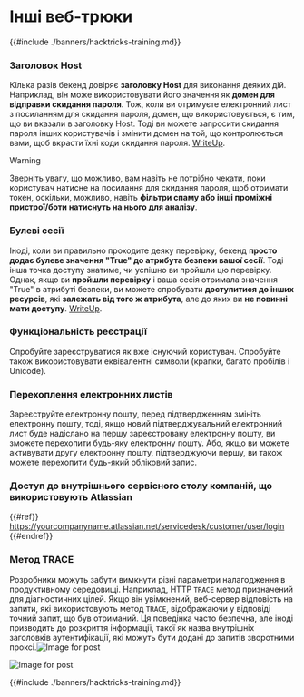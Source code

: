 # Інші веб-трюки

{{#include ./banners/hacktricks-training.md}}

### Заголовок Host

Кілька разів бекенд довіряє **заголовку Host** для виконання деяких дій. Наприклад, він може використовувати його значення як **домен для відправки скидання пароля**. Тож, коли ви отримуєте електронний лист з посиланням для скидання пароля, домен, що використовується, є тим, що ви вказали в заголовку Host. Тоді ви можете запросити скидання пароля інших користувачів і змінити домен на той, що контролюється вами, щоб вкрасти їхні коди скидання пароля. [WriteUp](https://medium.com/nassec-cybersecurity-writeups/how-i-was-able-to-take-over-any-users-account-with-host-header-injection-546fff6d0f2).

> [!WARNING]
> Зверніть увагу, що можливо, вам навіть не потрібно чекати, поки користувач натисне на посилання для скидання пароля, щоб отримати токен, оскільки, можливо, навіть **фільтри спаму або інші проміжні пристрої/боти натиснуть на нього для аналізу**.

### Булеві сесії

Іноді, коли ви правильно проходите деяку перевірку, бекенд **просто додає булеве значення "True" до атрибута безпеки вашої сесії**. Тоді інша точка доступу знатиме, чи успішно ви пройшли цю перевірку.\
Однак, якщо ви **пройшли перевірку** і ваша сесія отримала значення "True" в атрибуті безпеки, ви можете спробувати **доступитися до інших ресурсів**, які **залежать від того ж атрибута**, але до яких ви **не повинні мати доступу**. [WriteUp](https://medium.com/@ozguralp/a-less-known-attack-vector-second-order-idor-attacks-14468009781a).

### Функціональність реєстрації

Спробуйте зареєструватися як вже існуючий користувач. Спробуйте також використовувати еквівалентні символи (крапки, багато пробілів і Unicode).

### Перехоплення електронних листів

Зареєструйте електронну пошту, перед підтвердженням змініть електронну пошту, тоді, якщо новий підтверджувальний електронний лист буде надіслано на першу зареєстровану електронну пошту, ви зможете перехопити будь-яку електронну пошту. Або, якщо ви можете активувати другу електронну пошту, підтверджуючи першу, ви також можете перехопити будь-який обліковий запис.

### Доступ до внутрішнього сервісного столу компаній, що використовують Atlassian

{{#ref}}
https://yourcompanyname.atlassian.net/servicedesk/customer/user/login
{{#endref}}

### Метод TRACE

Розробники можуть забути вимкнути різні параметри налагодження в продуктивному середовищі. Наприклад, HTTP `TRACE` метод призначений для діагностичних цілей. Якщо він увімкнений, веб-сервер відповість на запити, які використовують метод `TRACE`, відображаючи у відповіді точний запит, що був отриманий. Ця поведінка часто безпечна, але іноді призводить до розкриття інформації, такої як назва внутрішніх заголовків аутентифікації, які можуть бути додані до запитів зворотними проксі.![Image for post](https://miro.medium.com/max/60/1*wDFRADTOd9Tj63xucenvAA.png?q=20)

![Image for post](https://miro.medium.com/max/1330/1*wDFRADTOd9Tj63xucenvAA.png)

{{#include ./banners/hacktricks-training.md}}
